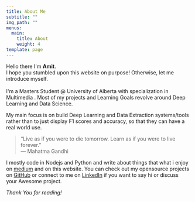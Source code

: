 ```yaml
---
title: About Me
subtitle: ""
img_path: ""
menus:
  main:
    title: About
    weight: 4
template: page
---
```

Hello there  I'm **Amit**.\
I hope you stumbled upon this website on purpose! Otherwise, let me introduce myself.\
\
I'm a Masters Student @ University of Alberta with specialization in Multimedia . Most of my projects and Learning Goals revolve around Deep Learning and Data Science.

My main focus is on build Deep Learning and Data Extraction systems/tools rather than to just display F1 scores and accuracy, so that they can have a real world use.

> “Live as if you were to die tomorrow. Learn as if you were to live forever.”\
> ― Mahatma Gandhi

I mostly code in Nodejs and Python and write about things that what i enjoy on [medium](https://medium.com/@amitupreti) and on this website.  You can check out my opensource projects on [GitHub](https://github.com/amitupreti) or connect to me on [LinkedIn](https://www.linkedin.com/in/amitupreti/) if you want to say hi or discuss your Awesome project.

*Thank You for reading!*